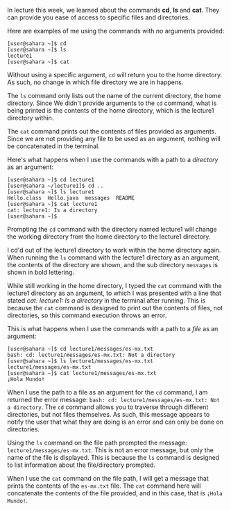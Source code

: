 In lecture this week, we learned about the commands **cd**, **ls** and **cat**.
They can provide you ease of access to specific files and directories. 

Here are examples of me using the commands with *no* arguments provided:

```
[user@sahara ~]$ cd
[user@sahara ~]$ ls
lecture1
[user@sahara ~]$ cat
```
Without using a specific argument, `cd` will return you to the home directory.
As such, no change in which file directory we are in happens.

The `ls` command only lists out the name of the current directory, the home directory. 
Since We didn't provide arguments to the `cd` command, what is being printed is the contents of the home directory,
which is the lecture1 directory within.

The `cat` command prints out the contents of files provided as arguments. Since we are not providing
any file to be used as an argument, nothing will be concatenated in the terminal. 

Here's what happens when I use the commands with a path to a *directory* as an argument:

```
[user@sahara ~]$ cd lecture1
[user@sahara ~/lecture1]$ cd ..
[user@sahara ~]$ ls lecture1
Hello.class  Hello.java  messages  README
[user@sahara ~]$ cat lecture1
cat: lecture1: Is a directory
[user@sahara ~]$ 
```

Prompting the `cd` command with the directory named lecture1 will change the working directory from
the home directory to the lecture1 directory. 

I cd'd out of the lecture1 directory to work within the home directory again. When running the `ls` command with
the lecture1 directory as an argument, the contents of the directory are shown, and the sub directory `messages` is shown
in bold lettering. 

While still working in the home directory, I typed the `cat` command with the lecture1 directory as an argument, to which I was
presented with a line that stated *cat: lecture1: Is a directory* in the terminal after running. This is because the `cat` command
is designed to print out the contents of files, not directories, so this command execution throws an error.

This is what happens when I use the commands with a path to a *file* as an argument:

```
[user@sahara ~]$ cd lecture1/messages/es-mx.txt 
bash: cd: lecture1/messages/es-mx.txt: Not a directory
[user@sahara ~]$ ls lecture1/messages/es-mx.txt 
lecture1/messages/es-mx.txt
[user@sahara ~]$ cat lecture1/messages/es-mx.txt
¡Hola Mundo!
```

When I use the path to a file as an argument for the `cd` command, I am returned the error message: `bash: cd: lecture1/messages/es-mx.txt: Not a directory`.
The `cd` command allows you to traverse through different directories, but not files themselves. As such, this message appears to notify the user that what they
are doing is an error and can only be done on directories.

Using the `ls` command on the file path prompted the message: `lecture1/messages/es-mx.txt`. This is not an error message, but only the name of the file is displayed.
This is because the `ls` command is designed to list information about the file/directory prompted. 

When I use the `cat` command on the file path, I will get a message that prints the contents of the `es-mx.txt` file. The `cat` command here will concatenate
the contents of the file provided, and in this case, that is `¡Hola Mundo!`.





